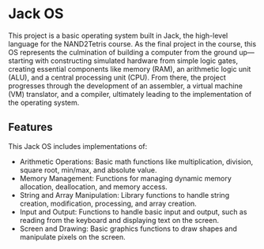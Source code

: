 # Jack OS
This project is a basic operating system built in Jack, the high-level language for the NAND2Tetris course. 
As the final project in the course, this OS represents the culmination of building a computer from the ground up—starting with constructing simulated hardware from simple logic gates, 
creating essential components like memory (RAM), an arithmetic logic unit (ALU), and a central processing unit (CPU). 
From there, the project progresses through the development of an assembler, a virtual machine (VM) translator, and a compiler, ultimately leading to the implementation of the operating system.

## Features
This Jack OS includes implementations of:

- Arithmetic Operations: Basic math functions like multiplication, division, square root, min/max, and absolute value.
- Memory Management: Functions for managing dynamic memory allocation, deallocation, and memory access.
- String and Array Manipulation: Library functions to handle string creation, modification, processing, and array creation.
- Input and Output: Functions to handle basic input and output, such as reading from the keyboard and displaying text on the screen.
- Screen and Drawing: Basic graphics functions to draw shapes and manipulate pixels on the screen.

